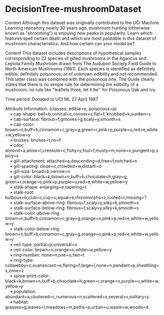 # DecisionTree-mushroomDataset

Context
Although this dataset was originally contributed to the UCI Machine Learning repository nearly 30 years ago, mushroom hunting (otherwise known as "shrooming") is enjoying new peaks in popularity. Learn which features spell certain death and which are most palatable in this dataset of mushroom characteristics. And how certain can your model be?

Content
This dataset includes descriptions of hypothetical samples corresponding to 23 species of gilled mushrooms in the Agaricus and Lepiota Family Mushroom drawn from The Audubon Society Field Guide to North American Mushrooms (1981). Each species is identified as definitely edible, definitely poisonous, or of unknown edibility and not recommended. This latter class was combined with the poisonous one. The Guide clearly states that there is no simple rule for determining the edibility of a mushroom; no rule like "leaflets three, let it be'' for Poisonous Oak and Ivy.

Time period: Donated to UCI ML 27 April 1987

Attribute Information: (classes: edible=e, poisonous=p) <br />
&nbsp;&nbsp;&nbsp;&nbsp;• cap-shape: bell=b,conical=c,convex=x,flat=f, knobbed=k,sunken=s <br />
&nbsp;&nbsp;&nbsp;&nbsp;• cap-surface: fibrous=f,grooves=g,scaly=y,smooth=s<br />
&nbsp;&nbsp;&nbsp;&nbsp;• cap-color: brown=n,buff=b,cinnamon=c,gray=g,green=r,pink=p,purple=u,red=e,white=w,yellow=y<br />
&nbsp;&nbsp;&nbsp;&nbsp;• bruises: bruises=t,no=f<br />
&nbsp;&nbsp;&nbsp;&nbsp;• odor: almond=a,anise=l,creosote=c,fishy=y,foul=f,musty=m,none=n,pungent=p,spicy=s<br />
&nbsp;&nbsp;&nbsp;&nbsp;• gill-attachment: attached=a,descending=d,free=f,notched=n<br />
&nbsp;&nbsp;&nbsp;&nbsp;• gill-spacing: close=c,crowded=w,distant=d<br />
&nbsp;&nbsp;&nbsp;&nbsp;• gill-size: broad=b,narrow=n<br />
&nbsp;&nbsp;&nbsp;&nbsp;• gill-color: black=k,brown=n,buff=b,chocolate=h,gray=g, green=r,orange=o,pink=p,purple=u,red=e,white=w,yellow=y<br />
&nbsp;&nbsp;&nbsp;&nbsp;• stalk-shape: enlarging=e,tapering=t<br />
&nbsp;&nbsp;&nbsp;&nbsp;• stalk-root: bulbous=b,club=c,cup=u,equal=e,rhizomorphs=z,rooted=r,missing=?<br />
&nbsp;&nbsp;&nbsp;&nbsp;• stalk-surface-above-ring: fibrous=f,scaly=y,silky=k,smooth=s<br />
&nbsp;&nbsp;&nbsp;&nbsp;• stalk-surface-below-ring: fibrous=f,scaly=y,silky=k,smooth=s<br />
&nbsp;&nbsp;&nbsp;&nbsp;• stalk-color-above-ring: brown=n,buff=b,cinnamon=c,gray=g,orange=o,pink=p,red=e,white=w,yellow=y<br />
&nbsp;&nbsp;&nbsp;&nbsp;• stalk-color-below-ring: brown=n,buff=b,cinnamon=c,gray=g,orange=o,pink=p,red=e,white=w,yellow=y<br />
&nbsp;&nbsp;&nbsp;&nbsp;• veil-type: partial=p,universal=u<br />
&nbsp;&nbsp;&nbsp;&nbsp;• veil-color: brown=n,orange=o,white=w,yellow=y<br />
&nbsp;&nbsp;&nbsp;&nbsp;• ring-number: none=n,one=o,two=t<br />
&nbsp;&nbsp;&nbsp;&nbsp;• ring-type: cobwebby=c,evanescent=e,flaring=f,large=l,none=n,pendant=p,sheathing=s,zone=z<br />
&nbsp;&nbsp;&nbsp;&nbsp;• spore-print-color: black=k,brown=n,buff=b,chocolate=h,green=r,orange=o,purple=u,white=w,yellow=y<br />
&nbsp;&nbsp;&nbsp;&nbsp;• population: abundant=a,clustered=c,numerous=n,scattered=s,several=v,solitary=y<br />
&nbsp;&nbsp;&nbsp;&nbsp;• habitat: grasses=g,leaves=l,meadows=m,paths=p,urban=u,waste=w,woods=d<br />
